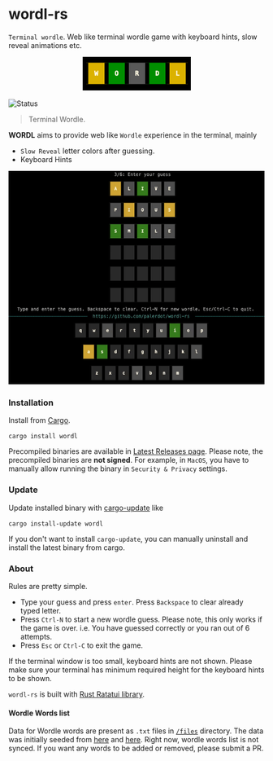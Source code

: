 # wordl-rs

`Terminal wordle`. Web like terminal wordle game with keyboard hints, slow reveal animations etc.

<p align="center">
  <img src="./logo.png" alt="Wordl - Web like Terminal Wordle">
</p>

![Status](https://github.com/palerdot/wordl-rs/actions/workflows/rust.yml/badge.svg)

> Terminal Wordle.

**WORDL** aims to provide web like `Wordle` experience in the terminal, mainly
- `Slow Reveal` letter colors after guessing.
- Keyboard Hints

<img src="./wordl.gif" alt="Wordl - Web like Terminal Wordle">

### Installation

Install from [Cargo](https://doc.rust-lang.org/cargo/getting-started/installation.html).

```
cargo install wordl
```

Precompiled binaries are available in [Latest Releases page](https://github.com/palerdot/wordl-rs/releases/latest). Please note, the precompiled binaries are **not signed**. For example, in `MacOS`, you have to manually allow running the binary in `Security & Privacy` settings.

### Update

Update installed binary with [cargo-update](https://github.com/nabijaczleweli/cargo-update) like

```
cargo install-update wordl
```

If you don't want to install `cargo-update`, you can manually uninstall and install the latest binary from cargo.

### About

Rules are pretty simple.
- Type your guess and press `enter`. Press `Backspace` to clear already typed letter.
- Press `Ctrl-N` to start a new wordle guess. Please note, this only works if the game is over. i.e. You have guessed correctly or you ran out of 6 attempts. 
- Press `Esc` or `Ctrl-C` to exit the game.

If the terminal window is too small, keyboard hints are not shown. Please make sure your terminal has minimum required height for the keyboard hints to be shown.

`wordl-rs` is built with [Rust Ratatui library](https://github.com/ratatui-org/ratatui).

#### Wordle Words list

Data for Wordle words are present as `.txt` files in [`/files`](./src/wordle/files) directory. The data was initially seeded from [here](https://gist.github.com/cfreshman/a7b776506c73284511034e63af1017ee) and [here](https://gist.github.com/cfreshman/d5fb56316158a1575898bba1eed3b5da). Right now, wordle words list is not synced. If you want any words to be added or removed, please submit a PR.



